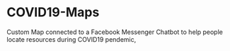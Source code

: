 # COVID19-Maps
Custom Map connected to a Facebook Messenger Chatbot to help people locate resources during COVID19 pendemic,
